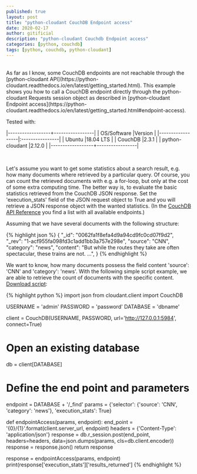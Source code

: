 ```yaml
---
published: true
layout: post
title: "python-cloudant CouchDB Endpoint access"
date: 2020-02-17
author: gitificial
description: "python-cloudant Couchdb Endpoint access"
categories: [python, couchdb]
tags: [python, couchdb, python-cloudant]
---
```


<br/>
As far as I know, some CouchDB endpoints are not reachable through the [python-cloudant API](https://python-cloudant.readthedocs.io/en/latest/getting_started.html). This example shows you how to call a CouchDB endpoint directly through the python-cloudant Requests session object as described in [python-cloudant Endpoint access](https://python-cloudant.readthedocs.io/en/latest/getting_started.html#endpoint-access).


Tested with:

|------------------+-----------------|
| OS/Software      |Version          |
|------------------|:----------------|
| Ubuntu           |18.04 LTS        |
| CouchDB          |2.3.1            |
| python-cloudant  |2.12.0           |
|------------------+-----------------|

<br/>

Let's assume you want to get some statistics about a search result, e.g. how many documents where retrieved by a particular query. Of course, you can count the retrieved documents with e.g. a for-loop, but only at the cost of some extra computing time. The better way is, to evaluate the basic statistics retrieved from the CouchDB JSON response. Set the 'execution_stats' field of the JSON request object to True and you will retrieve a JSON response object with the wanted statistics. (In the [CouchDB API Reference](https://docs.couchdb.org/en/latest/api/index.html) you find a list with all available endpoints.)


Assuming that we have several documents with the following structure:

{% highlight json %}
{
  "_id": "0062fa1f8efa4d9a94cd9fc0cd07f9d2",
  "_rev": "1-acf955fa098fd3c1add1bb3a757e298e",
  "source": "CNN",
  "category": "news",
  "content": "But while the routes they take are often spectacular, these trains are not. ...",
}
{% endhighlight %}

We want to know, how many documents possess the field content 'source': 'CNN' and 'category': 'news'. With the following simple script example, we are able to retrieve the count of documents with the specific content. [Download script](https://github.com/gitificial/CouchDB-Python-Scripts/blob/master/python-cloudant_endpoint-access.py):

{% highlight python %}
import json
from cloudant.client import CouchDB

USERNAME = 'admin'
PASSWORD = 'password'
DATABASE = 'dbname'

client = CouchDB(USERNAME, PASSWORD, url='http://127.0.0.1:5984', connect=True)

# Open an existing database
db = client[DATABASE]

# Define the end point and parameters
endpoint = DATABASE + '/_find'
params = {'selector': {'source': 'CNN', 'category': 'news'}, 'execution_stats': True}

def endpointAccess(params, endpoint):
    end_point = '{0}/{1}'.format(client.server_url, endpoint)
    headers = {'Content-Type': 'application/json'}
    response = db.r_session.post(end_point, headers=headers, data=json.dumps(params, cls=db.client.encoder))
    response = response.json()
    return response

response = endpointAccess(params, endpoint)
print(response['execution_stats']['results_returned']
{% endhighlight %}

<br/>


